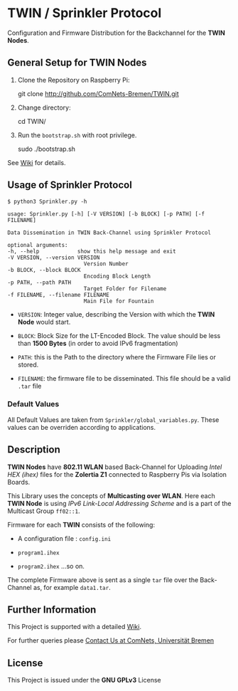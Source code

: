 # TWIN / Sprinkler Protocol

Configuration and Firmware Distribution for the Backchannel for the __TWIN Nodes__.

## General Setup for TWIN Nodes

1. Clone the Repository on Raspberry Pi:

    git clone http://github.com/ComNets-Bremen/TWIN.git

2. Change directory:

	cd TWIN/

3. Run the `bootstrap.sh` with root privilege.

	sudo ./bootstrap.sh

See [Wiki](https://github.com/ComNets-Bremen/TWIN/wiki/Setup) for details.

## Usage of Sprinkler Protocol
	
	$ python3 Sprinkler.py -h

	usage: Sprinkler.py [-h] [-V VERSION] [-b BLOCK] [-p PATH] [-f FILENAME]

	Data Dissemination in TWIN Back-Channel using Sprinkler Protocol

	optional arguments:
  	-h, --help            show this help message and exit
  	-V VERSION, --version VERSION
                        	Version Number
  	-b BLOCK, --block BLOCK
                        	Encoding Block Length
  	-p PATH, --path PATH  
  							Target Folder for Filename
  	-f FILENAME, --filename FILENAME
                        	Main File for Fountain


* `VERSION`: Integer value, describing the Version with which the __TWIN Node__ would start.

* `BLOCK`: Block Size for the LT-Encoded Block. The value should be less than __1500 Bytes__ (in order to avoid IPv6 fragmentation)

* `PATH`: this is the Path to the directory where the Firmware File lies or stored.

* `FILENAME`: the firmware file to be disseminated. This file should be a valid `.tar` file

### Default Values
All Default Values are taken from `Sprinkler/global_variables.py`. These values can be overriden according to applications.


## Description

__TWIN Nodes__ have __802.11 WLAN__ based Back-Channel for Uploading *Intel HEX (ihex)* files
for the __Zolertia Z1__ connected to Raspberry Pis via Isolation Boards.

This Library uses the concepts of __Multicasting over WLAN__. Here each __TWIN Node__ is using
*IPv6 Link-Local Addressing Scheme* and is a part of the Multicast Group `ff02::1`.

Firmware for each __TWIN__ consists of the following:

* A configuration file : `config.ini`

* `program1.ihex`

* `program2.ihex`
...so on.

The complete Firmware above is sent as a single `tar` file over the Back-Channel as, for example `data1.tar`.

## Further Information

This Project is supported with a detailed [Wiki](https://github.com/ComNets-Bremen/TWIN/wiki).

For further queries please [Contact Us at ComNets, Universität Bremen](https://github.com/ComNets-Bremen/TWIN/wiki/Contact-Details)

## License

This Project is issued under the __GNU GPLv3__ License